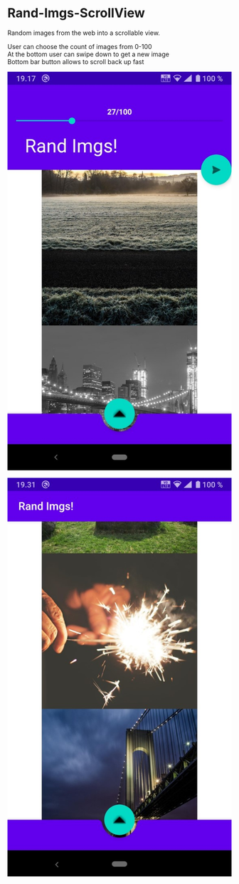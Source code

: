 # Rand-Imgs-ScrollView
Random images from the web into a scrollable view. 

User can choose the count of images from 0-100\
At the bottom user can swipe down to get a new image\
Bottom bar button allows to scroll back up fast

![appImg](https://github.com/Niko-Leskinen/Rand-Imgs-ScrollView/blob/master/Resources/appImg.jpg?raw=true)

![appImg](https://github.com/Niko-Leskinen/Rand-Imgs-ScrollView/blob/master/Resources/appImgScroll.jpg?raw=true)
